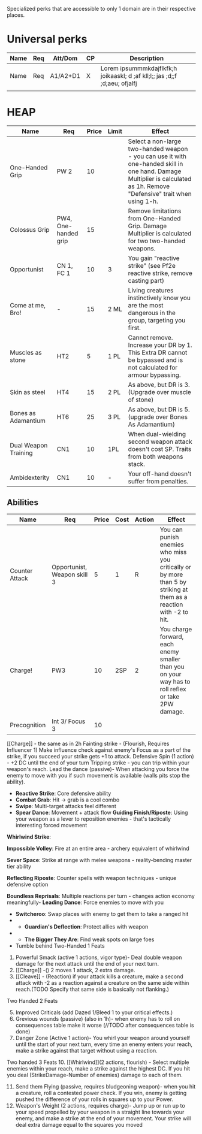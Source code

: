 Specialized perks that are accessible to only 1 domain are in their respective places. 
# Universal perks

| **Name** | **Req** | Att/Dom  | **CP** | **Description**                                                              |
| -------- | ------- | -------- | ------ | ---------------------------------------------------------------------------- |
| Name     | Req     | A1/A2+D1 | X      | Lorem ipsummmkdajflkfk;h joikaaskl; d ;af kll;l;;  jas ;d;;f ;d;aeu; ofjalfj |
|          |         |          |        |                                                                              |






# HEAP

| **Name**             | **Req**              | **Price** | **Limit** | **Effect**                                                                                                                                                               |
| -------------------- | -------------------- | --------- | --------- | ------------------------------------------------------------------------------------------------------------------------------------------------------------------------ |
| One-Handed Grip      | PW 2                 | 10        |           | Select a non-large two-handed weapon - you can use it with one-handed skill in one hand. Damage Multiplier is calculated as 1h. Remove "Defensive" trait when using 1-h. |
| Colossus Grip        | PW4, One-handed grip | 15        |           | Remove limitations from One-Handed Grip. Damage Multiplier is calculated for two two-handed weapons.                                                                     |
| Opportunist          | CN 1, FC 1           | 10        | 3         | You gain "reactive strike" (see Pf2e reactive strike, remove casting part)                                                                                               |
| Come at me, Bro!     | -                    | 15        | 2 ML      | Living creatures instinctively know you are the most dangerous in the group, targeting you first.                                                                        |
| Muscles as stone     | HT2                  | 5         | 1 PL      | Cannot remove. Increase your DR by 1. This Extra DR cannot be bypassed and is not calculated for armour bypassing.                                                       |
| Skin as steel        | HT4                  | 15        | 2 PL      | As above, but DR is 3.(Upgrade over muscle of stone)                                                                                                                     |
| Bones as Adamantium  | HT6                  | 25        | 3 PL      | As above, but DR is 5.(upgrade over Bones As Adamantium)                                                                                                                 |
| Dual Weapon Training | CN1                  | 10        | 1PL       | When dual-wielding second weapon attack doesn't cost SP. Traits from both weapons stack.                                                                                 |
| Ambidexterity        | CN1                  | 10        | -         | Your off-hand doesn't suffer from penalties.                                                                                                                             |

## Abilities

| **Name**       | **Req**                     | **Price** | **Cost** | **Action** | **Effect**                                                                                                         |
| -------------- | --------------------------- | --------- | -------- | ---------- | ------------------------------------------------------------------------------------------------------------------ |
| Counter Attack | Opportunist, Weapon skill 3 | 5         | 1        | R          | You can punish enemies who miss you critically or by more than 5 by striking at them as a reaction with -2 to hit. |
| Charge!        | PW3                         | 10        | 2SP      | 2          | You charge forward, each enemy smaller than you on your way has to roll reflex or take 2PW damage.                 |
| Precognition   | Int 3/ Focus 3              | 10        |          |            |                                                                                                                    |

[[Charge]] - the same as in 2h 
Fainting strike - (Flourish, Requires Influencer 1)
Make influence check against enemy's Focus as a part of the strike, if you succeed your strike gets +1 to attack. 
Defensive Spin (1 action) - +2 DC until the end of your turn
Tripping strike - you can trip within your weapon's reach. Lead the dance (passive)- When attacking you force the enemy to move with you if such movement is available (walls pits stop the ability). 

- **Reactive Strike**: Core defensive ability
- **Combat Grab**: Hit → grab is a cool combo
- **Swipe**: Multi-target attacks feel different
- **Spear Dance**: Movement + attack flow
**Guiding Finish/Riposte**: Using your weapon as a lever to reposition enemies - that's tactically interesting forced movement

**Whirlwind Strike**: 

**Impossible Volley**: Fire at an entire area - archery equivalent of whirlwind

**Sever Space**: Strike at range with melee weapons - reality-bending master tier ability

**Reflecting Riposte**: Counter spells with weapon techniques - unique defensive option

**Boundless Reprisals**: Multiple reactions per turn - changes action economy meaningfully- **Leading Dance**: Force enemies to move with you
- **Switcheroo**: Swap places with enemy to get them to take a ranged hit
- - **Guardian's Deflection**: Protect allies with weapon
- - **The Bigger They Are**: Find weak spots on large foes
- Tumble behind
Two-Handed 1 Feats 
1. Powerful Smack (active 1 actions, vigor type)- Deal double weapon damage for the next attack until the end of your next turn.
2. [[Charge]] -() 2 moves 1 attack, 2 extra damage.
3. [[Cleave]] - (Reaction) if your attack kills a creature, make a second attack with -2 as a reaction against a creature on the same side within  reach.(TODO Specify that same side is basically not flanking.) 


Two Handed 2 Feats 

5. Improved Criticals (add Dazed 1/Bleed 1 to your critical effects.)
6. Grevious wounds (passive) (also in 1h)- when enemy has to roll on consequences table make it worse (//TODO after consequences table is done)
7. Danger Zone (Active 1 action)- You whirl your weapon around yourself until the start of your next turn, every time an enemy enters your reach, make a strike against that target without using a reaction.

Two handed 3 Feats 
10. [[Whirlwind]](2 actions, flourish) - Select multiple enemies within your reach, make a strike against the highest DC. If you hit you deal (StrikeDamage-Number of enemies) damage to each of them. 

11. Send them Flying (passive, requires bludgeoning weapon)- when you hit a creature, roll a contested power check. If you win, enemy is getting pushed the difference of your rolls in squares up to your Power.
12. Weapon's Weight (2 actions, requires charge)- Jump up or run up to your speed propelled by your weapon in a straight line towards your enemy, and make a strike at the end of your movement. Your strike will deal extra damage equal to the squares you moved 